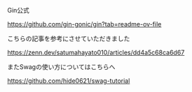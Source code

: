 Gin公式

https://github.com/gin-gonic/gin?tab=readme-ov-file

こちらの記事を参考にさせていただきました

https://zenn.dev/satumahayato010/articles/dd4a5c68ca6d67

またSwagの使い方についてはこちらへ

https://github.com/hide0621/swag-tutorial
